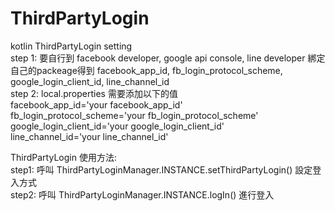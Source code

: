 # ThirdPartyLogin
kotlin ThirdPartyLogin setting  
step 1:
要自行到 facebook developer, google api console, line developer 綁定自己的packeage得到
facebook_app_id, fb_login_protocol_scheme, google_login_client_id, line_channel_id  
step 2:
local.properties 需要添加以下的值  
facebook_app_id='your facebook_app_id'  
fb_login_protocol_scheme='your fb_login_protocol_scheme'  
google_login_client_id='your google_login_client_id'  
line_channel_id='your line_channel_id'  

ThirdPartyLogin 使用方法:  
step1: 呼叫 ThirdPartyLoginManager.INSTANCE.setThirdPartyLogin() 設定登入方式  
step2: 呼叫 ThirdPartyLoginManager.INSTANCE.logIn() 進行登入
